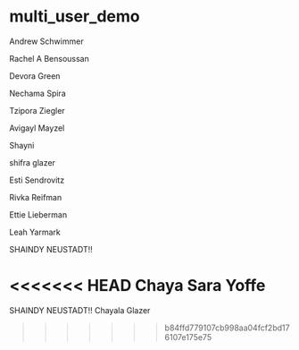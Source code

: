 # multi_user_demo

Andrew Schwimmer

Rachel A Bensoussan

Devora Green

Nechama Spira

Tzipora Ziegler

Avigayl Mayzel

Shayni

shifra glazer

Esti Sendrovitz

Rivka Reifman

Ettie Lieberman

Leah Yarmark

SHAINDY NEUSTADT!!

<<<<<<< HEAD
Chaya Sara Yoffe
=======
SHAINDY NEUSTADT!!
Chayala Glazer
>>>>>>> b84ffd779107cb998aa04fcf2bd176107e175e75
